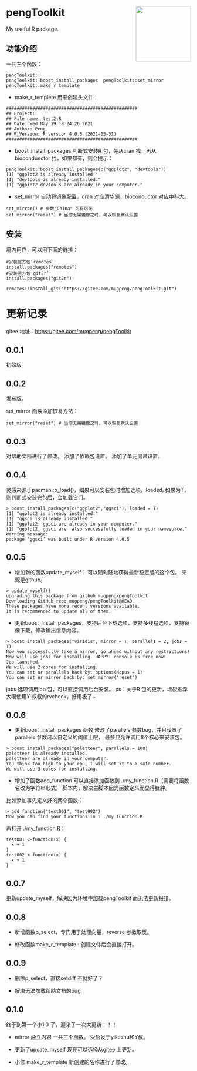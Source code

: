 # pengToolkit<img src="https://cdn.jsdelivr.net/gh/mugpeng/3-source/2.img/peng_new_logo.png" align="right" width="150" />
 My useful R package.





## 功能介绍

一共三个函数：

```
pengToolkit::
pengToolkit::boost_install_packages  pengToolkit::set_mirror
pengToolkit::make_r_template  
```

- make_r_templete 
用来创建头文件：
```
##################################################
## Project:
## File name: test2.R
## Date: Wed May 19 18:24:26 2021
## Author: Peng
## R_Version: R version 4.0.5 (2021-03-31)
##################################################
```
- boost_install_packages
判断式安装R 包，先从cran 找，再从biocondunctor 找，如果都有，则会提示：
```
pengToolkit::boost_install_packages(c("ggplot2", "devtools"))
[1] "ggplot2 is already installed."
[1] "devtools is already installed."
[1] "ggplot2 devtools are already in your computer."
```

- set_mirror
自动将镜像配置，cran 对应清华源，bioconductor 对应中科大。
```
set_mirror() # 参数"China" 可有可无
set_mirror("reset") # 当你无需镜像之时，可以恢复默认设置
```

## 安装
境内用户，可以用下面的链接：
```
#安装官方包‘remotes’
install.packages("remotes")
#安装官方包‘git2r’
install.packages("git2r")

remotes::install_git("https://gitee.com/mugpeng/pengToolkit.git")
```

# 更新记录
gitee 地址：https://gitee.com/mugpeng/pengToolkit

## 0.0.1
初始版。

## 0.0.2
发布版。

set_mirror 函数添加恢复方法：
```
set_mirror("reset") # 当你无需镜像之时，可以恢复默认设置
```
## 0.0.3
对帮助文档进行了修改。
添加了依赖包设置。
添加了单元测试设置。

## 0.0.4
灵感来源于pacman::p_load()，如果可以安装包时增加选项，loaded, 如果为T，则判断式安装完包后，会加载它们。
```
> boost_install_packages(c("ggplot2","ggsci"), loaded = T)
[1] "ggplot2 is already installed."
[1] "ggsci is already installed."
[1] "ggplot2, ggsci are already in your computer."
[1] "ggplot2, ggsci are  also successfully loaded in your namespace."
Warning message:
package ‘ggsci’ was built under R version 4.0.5 
```

## 0.0.5
- 增加新的函数update_myself：
可以随时随地获得最新稳定版的这个包。
来源是github。

```
> update_myself()
upgrading this package from github mugpeng/pengToolkit
Downloading GitHub repo mugpeng/pengToolkit@HEAD
These packages have more recent versions available.
It is recommended to update all of them.
```

- 更新boost_install_packages，支持后台下载选项，支持多线程选项，支持镜像下载，修改输出信息内容。

```
> boost_install_packages("viridis", mirror = T, parallels = 2, jobs = T)
Now you successfully take a mirror, go ahead without any restrictions!
Now will use jobs for installing. HAPPY! console is free now!
Job launched.                                                                      
We will use 2 cores for installing.
You can set ur parallels back by: options(Ncpus = 1)
You can set ur mirror back by: set_mirror('reset')
```

jobs 选项调用job 包，可以直接调用后台安装。
ps：关于R 包的更新，墙裂推荐大噶使用Y 叔叔的rvcheck，好用极了~

## 0.0.6 
- 更新boost_install_packages 函数
修改了parallels 参数bug，并且设置了parallels 参数可以自定义的阈值上限，
最多只允许调用8个核心来安装包。

```
> boost_install_packages("paletteer", parallels = 100)
paletteer is already installed.
paletteer are already in your computer.
You think too high to your cpu, I will set it to a safe number.
We will use 3 cores for installing.
```

- 增加了函数add_function
可以直接添加函数到 ./my_function.R（需要将函数名改为字符串形式） 脚本内，解决主脚本因为函数定义而显得臃肿。

比如添加事先定义好的两个函数：
```
> add_function("test001", "test002")
Now you can find your functions in : ./my_function.R
```

再打开 ./my_function.R：
```
test001 <-function(x) {
  x + 1
}
test002 <-function(x) {
  x + 1
}

```

## 0.0.7

更新update_myself，解决因为环境中加载pengToolkit 而无法更新报错。



## 0.0.8

- 新增函数p_select，专门用于处理向量，reverse 参数取反。

- 修改函数make_r_template :
创建文件后会直接打开。

## 0.0.9
- 删除p_select，直接setdiff 不就好了？

- 解决无法加载帮助文档的bug

## 0.1.0
终于到第一个小1.0 了，迎来了一次大更新！！！

- mirror 独立内容
一共三个函数。
受启发于yikeshu和Y叔。


- 更新了update_myself
现在可以选择从gitee 上更新。

- 小修 make_r_template
新创建的名称进行了修改。

